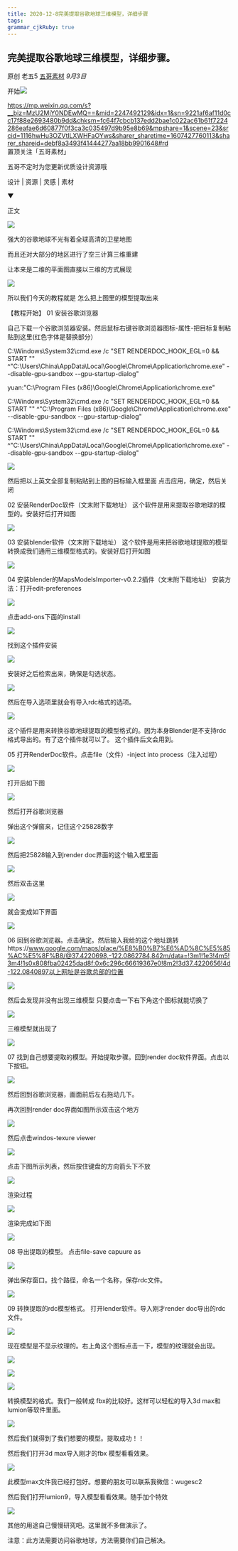 ```yaml
---
title: 2020-12-8完美提取谷歌地球三维模型，详细步骤
tags: 
grammar_cjkRuby: true
---
```


## 完美提取谷歌地球三维模型，详细步骤。

原创 老五5 [五哥素材](javascript:void(0);) _9月3日_

开始![](https://mmbiz.qpic.cn/mmbiz_gif/AyibelkOjSsvdugeXFRjDnQGEZPFrfnK6bfUkSjHfztr4t3icdbE8UCyZsNcm11dAaH5rVJcdp01ejWMrHPCpHlQ/640?wx_fmt=gif&tp=webp&wxfrom=5&wx_lazy=1)

https://mp.weixin.qq.com/s?__biz=MzU2MjY0NDEwMQ==&mid=2247492129&idx=1&sn=9221af6af11d0cc17f88e2693480b9dd&chksm=fc64f7cbcb137edd2bae1c022ac61b61f7224286eafae6d60877f0f3ca3c035497d9b95e8b69&mpshare=1&scene=23&srcid=1116hwHu3OZVtlLXWHFaOYws&sharer_sharetime=1607427760113&sharer_shareid=debf8a3493f41444277aa18bb9901648#rd
置顶关注「五哥素材」

五哥不定时为您更新优质设计资源哦

设计 | 资源 | 灵感 | 素材

▼

正文

![](https://mmbiz.qpic.cn/mmbiz_gif/AyibelkOjSsunpQ7ftHg8po6rHWQLxDs0fcSDj8dajJbNNEQYyIcd8Pfnic7IicexpiaHQfnPYGicVato3nfBic1c92w/640?wx_fmt=other&tp=webp&wxfrom=5&wx_lazy=1)

强大的谷歌地球不光有着全球高清的卫星地图

而且还对大部分的地区进行了空三计算三维重建

让本来是二维的平面图直接以三维的方式展现

![](https://mmbiz.qpic.cn/mmbiz_png/AyibelkOjSsunpQ7ftHg8po6rHWQLxDs0CIDkXiaZok5U8o95iaoJQU1lLBIxDaBk9esb8zlicQWXtQfIDpZsJgqibg/640?wx_fmt=png&tp=webp&wxfrom=5&wx_lazy=1&wx_co=1)

所以我们今天的教程就是
怎么把上图里的模型提取出来

【教程开始】
01 安装谷歌浏览器

自己下载一个谷歌浏览器安装。然后鼠标右键谷歌浏览器图标-属性-把目标复制粘贴到这里(红色字体是替换部分）

C:\Windows\System32\cmd.exe /c "SET RENDERDOC_HOOK_EGL=0 && START "" ^"C:\Users\China\AppData\Local\Google\Chrome\Application\chrome.exe" --disable-gpu-sandbox --gpu-startup-dialog"

yuan:"C:\Program Files (x86)\Google\Chrome\Application\chrome.exe"

C:\Windows\System32\cmd.exe /c "SET RENDERDOC_HOOK_EGL=0 && START "" ^"C:\Program Files (x86)\Google\Chrome\Application\chrome.exe" --disable-gpu-sandbox --gpu-startup-dialog"

C:\Windows\System32\cmd.exe /c "SET RENDERDOC_HOOK_EGL=0 && START "" ^"C:\Users\China\AppData\Local\Google\Chrome\Application\chrome.exe" --disable-gpu-sandbox --gpu-startup-dialog"

![](https://mmbiz.qpic.cn/mmbiz_png/AyibelkOjSsunpQ7ftHg8po6rHWQLxDs018rLdkfSibFfMVjpSZt1eicOMqYSMHkIhtKbLdbGCzvohv7MLfrvniaHQ/640?wx_fmt=png&tp=webp&wxfrom=5&wx_lazy=1&wx_co=1)

然后把以上英文全部复制粘贴到上图的目标输入框里面
点击应用，确定，然后关闭

02 安装RenderDoc软件（文末附下载地址）
这个软件是用来提取谷歌地球的模型的。安装好后打开如图

![](https://mmbiz.qpic.cn/mmbiz_png/AyibelkOjSsunpQ7ftHg8po6rHWQLxDs0mb5r7TcBzbiazcEjkYD4A1ejyXMak6xYcr2Yiaq1PPibh6LibR9KxibqeLA/640?wx_fmt=png&tp=webp&wxfrom=5&wx_lazy=1&wx_co=1)

03 安装blender软件（文末附下载地址）
这个软件是用来把谷歌地球提取的模型转换成我们通用三维模型格式的。安装好后打开如图

![](https://mmbiz.qpic.cn/mmbiz_png/AyibelkOjSsunpQ7ftHg8po6rHWQLxDs0nRYhXib4icycd1tdETFhjDGYsSXQZFviaibkqUCSlbHsSUe1icG6mf4I3nQ/640?wx_fmt=png&tp=webp&wxfrom=5&wx_lazy=1&wx_co=1)

04 安装blender的MapsModelsImporter-v0.2.2插件（文末附下载地址）
安装方法：打开edit-preferences

![](https://mmbiz.qpic.cn/mmbiz_png/AyibelkOjSsunpQ7ftHg8po6rHWQLxDs0aLsWBGvM07kCyk58t42bRVxvVQJ0xLLXbXkg3TTgzNNxXcj4iaf150w/640?wx_fmt=png&tp=webp&wxfrom=5&wx_lazy=1&wx_co=1)

点击add-ons下面的install

![](https://mmbiz.qpic.cn/mmbiz_png/AyibelkOjSsunpQ7ftHg8po6rHWQLxDs0icvytuq08CBscaJzBqqHRl7ficzndsDhunA3ibPxqwERot5R8JHMX0ofQ/640?wx_fmt=png&tp=webp&wxfrom=5&wx_lazy=1&wx_co=1)

找到这个插件安装

![](https://mmbiz.qpic.cn/mmbiz_png/AyibelkOjSsunpQ7ftHg8po6rHWQLxDs0fb2gGQlibzbF81wthYy0tMSZHkvRXORWJoZsHTGexOD7ibOJmibch0H5w/640?wx_fmt=png&tp=webp&wxfrom=5&wx_lazy=1&wx_co=1)

安装好之后检索出来，确保是勾选状态。

![](https://mmbiz.qpic.cn/mmbiz_png/AyibelkOjSsunpQ7ftHg8po6rHWQLxDs0tR1MMWzdupsVshWffahsIIwYdTsCjHVM7Ficib0LJLAK8BNNO4rjBiajA/640?wx_fmt=png&tp=webp&wxfrom=5&wx_lazy=1&wx_co=1)

然后在导入选项里就会有导入rdc格式的选项。

![](https://mmbiz.qpic.cn/mmbiz_png/AyibelkOjSsunpQ7ftHg8po6rHWQLxDs0CWb7esib382sFA4z1zcyvWHj8iaknWhgK7by9o5rBtTL8xg8k7Pohf0A/640?wx_fmt=png&tp=webp&wxfrom=5&wx_lazy=1&wx_co=1)

这个插件是用来转换谷歌地球提取的模型格式的。因为本身Blender是不支持rdc格式导出的。有了这个插件就可以了。
这个插件后文会用到。

05 打开RenderDoc软件。点击file（文件）-inject into process（注入过程）

![](https://mmbiz.qpic.cn/mmbiz_png/AyibelkOjSsunpQ7ftHg8po6rHWQLxDs02qPw6QLg20HSlOjKu9GLtpb15auewqd3cho3Ph4IDyL3bjXH57qibicQ/640?wx_fmt=png&tp=webp&wxfrom=5&wx_lazy=1&wx_co=1)

打开后如下图

![](https://mmbiz.qpic.cn/mmbiz_png/AyibelkOjSsunpQ7ftHg8po6rHWQLxDs0kEr2RlibeFmaloZk9dESibK01ECdQvjhoDQCJ4DtV5gjfHiaAFkcvPmqQ/640?wx_fmt=png&tp=webp&wxfrom=5&wx_lazy=1&wx_co=1)

然后打开谷歌浏览器

弹出这个弹窗来，记住这个25828数字

![](https://mmbiz.qpic.cn/mmbiz_png/AyibelkOjSsunpQ7ftHg8po6rHWQLxDs0IIAaWRdOJNN9KYsocPnNsC4kPHaxVic0PWm38K0z7gmZjb7KJ0GfKEQ/640?wx_fmt=png&tp=webp&wxfrom=5&wx_lazy=1&wx_co=1)

然后把25828输入到render doc界面的这个输入框里面

![](https://mmbiz.qpic.cn/mmbiz_png/AyibelkOjSsunpQ7ftHg8po6rHWQLxDs0ZQLSNsKibASLt8Xmia8RCLIyrfZ2HL9ibOygNnN37w1KqVldZ47HVaZYA/640?wx_fmt=png&tp=webp&wxfrom=5&wx_lazy=1&wx_co=1)

然后双击这里

![](https://mmbiz.qpic.cn/mmbiz_png/AyibelkOjSsunpQ7ftHg8po6rHWQLxDs0vY9KzVUX1hibcHuj7y3sKiazQ9TRZaibr7d5q7gJhYGLY86j2icPLGW5sA/640?wx_fmt=png&tp=webp&wxfrom=5&wx_lazy=1&wx_co=1)

就会变成如下界面

![](https://mmbiz.qpic.cn/mmbiz_png/AyibelkOjSsunpQ7ftHg8po6rHWQLxDs0pvEic3TNxj0j6ljbpJhSEicYOJEnGowHopicRR9ulaX0vzkGF0j4epBWA/640?wx_fmt=png&tp=webp&wxfrom=5&wx_lazy=1&wx_co=1)

06 回到谷歌浏览器。点击确定。然后输入我给的这个地址跳转https://www.google.com/maps/place/%E8%B0%B7%E6%AD%8C%E5%85%AC%E5%8F%B8/@37.4220698,-122.0862784,842m/data=!3m1!1e3!4m5!3m4!1s0x808fba02425dad8f:0x6c296c66619367e0!8m2!3d37.4220656!4d-122.0840897以上网址是谷歌总部的位置

![](https://mmbiz.qpic.cn/mmbiz_png/AyibelkOjSsunpQ7ftHg8po6rHWQLxDs06PBYV2IWibMUwwqX5g1Wy81xvLgtNj7Awt8GImT9snVNl9oBaWicriagg/640?wx_fmt=png&tp=webp&wxfrom=5&wx_lazy=1&wx_co=1)

然后会发现并没有出现三维模型
只要点击一下右下角这个图标就能切换了

![](https://mmbiz.qpic.cn/mmbiz_png/AyibelkOjSsunpQ7ftHg8po6rHWQLxDs0Xv7gzicL1rIDqhvAIXwbcqh1H8WFDr4Kyk0xmtS9Eib0HYibhyfibjoYRQ/640?wx_fmt=png&tp=webp&wxfrom=5&wx_lazy=1&wx_co=1)

三维模型就出现了

![](https://mmbiz.qpic.cn/mmbiz_gif/AyibelkOjSsunpQ7ftHg8po6rHWQLxDs06Pf5MYHw8rqD96BT6x3OEjL23F6w9a95rdRoRSYM9VjV2hu3aK3Qfw/640?wx_fmt=gif&tp=webp&wxfrom=5&wx_lazy=1)

07 找到自己想要提取的模型。开始提取步骤。回到render doc软件界面。点击以下按钮。

![](https://mmbiz.qpic.cn/mmbiz_png/AyibelkOjSsunpQ7ftHg8po6rHWQLxDs0n067uOjVVBkzjicStficpibyLaol1kugia1UfjvRxL2SSbAylRW6hkUgAg/640?wx_fmt=png&tp=webp&wxfrom=5&wx_lazy=1&wx_co=1)

然后回到谷歌浏览器，画面前后左右拖动几下。

再次回到render doc界面如图所示双击这个地方

![](https://mmbiz.qpic.cn/mmbiz_png/AyibelkOjSsunpQ7ftHg8po6rHWQLxDs0t610BqpdIJ8MIlPibbudOq6hqickRjQj7716Cte4YyeC1JxTic1C1icia5w/640?wx_fmt=png&tp=webp&wxfrom=5&wx_lazy=1&wx_co=1)

然后点击windos-texure viewer

![](https://mmbiz.qpic.cn/mmbiz_png/AyibelkOjSsunpQ7ftHg8po6rHWQLxDs0xwJ4cw6pBldOqedice9IJzZ2stYfVuZAqGmhF10GvwZcLiczLx75mZhg/640?wx_fmt=png&tp=webp&wxfrom=5&wx_lazy=1&wx_co=1)

点击下图所示列表，然后按住键盘的方向箭头下不放

![](https://mmbiz.qpic.cn/mmbiz_png/AyibelkOjSsunpQ7ftHg8po6rHWQLxDs0eJCu1Bk6Ptv7C1ae0cdIkPHn9CgUJRku8TiaQJgeFiavLbG62brVBtQQ/640?wx_fmt=png&tp=webp&wxfrom=5&wx_lazy=1&wx_co=1)

渲染过程

![](https://mmbiz.qpic.cn/mmbiz_gif/AyibelkOjSsunpQ7ftHg8po6rHWQLxDs0aG8MYnUDiaqu6kGdxkRqKJGceibicNhtdx1BtUmpsCVHlh9wtZNB35xWw/640?wx_fmt=gif&tp=webp&wxfrom=5&wx_lazy=1)

渲染完成如下图

![](https://mmbiz.qpic.cn/mmbiz_png/AyibelkOjSsunpQ7ftHg8po6rHWQLxDs0HIrGuTz4PwdGKOeyXeRsqB2deib1cz1j2VVviamBplsEMqO65xk0Y5jQ/640?wx_fmt=png&tp=webp&wxfrom=5&wx_lazy=1&wx_co=1)

08 导出提取的模型。
点击file-save capuure as

![](https://mmbiz.qpic.cn/mmbiz_png/AyibelkOjSsunpQ7ftHg8po6rHWQLxDs03v8V3XlUUP2TicrJ4F70T62ibaXID8Ag4DswSdPrEz8nCWB95XSepFxQ/640?wx_fmt=png&tp=webp&wxfrom=5&wx_lazy=1&wx_co=1)

弹出保存窗口。找个路径，命名一个名称，保存rdc文件。

![](https://mmbiz.qpic.cn/mmbiz_png/AyibelkOjSsunpQ7ftHg8po6rHWQLxDs0ztBLhkZIryia6Y33fiaBkawA1iaWUkF9lia148soYancSibDicL7N2QmoorA/640?wx_fmt=png&tp=webp&wxfrom=5&wx_lazy=1&wx_co=1)

09 转换提取的rdc模型格式。
打开lender软件。导入刚才render doc导出的rdc文件。

![](https://mmbiz.qpic.cn/mmbiz_png/AyibelkOjSsunpQ7ftHg8po6rHWQLxDs04js10lpdM9YJHiaNARRicVS8yc5lPkkszOFpfjQGIgxtJeavm96w0e9A/640?wx_fmt=png&tp=webp&wxfrom=5&wx_lazy=1&wx_co=1)

现在模型是不显示纹理的。右上角这个图标点击一下，模型的纹理就会出现。

![](https://mmbiz.qpic.cn/mmbiz_png/AyibelkOjSsunpQ7ftHg8po6rHWQLxDs0Yh0dFrhZc9c8Pz1glWC0BpFmLBFxCH7T3Oib3ibe6WSNYrUfgNK2iaaYQ/640?wx_fmt=png&tp=webp&wxfrom=5&wx_lazy=1&wx_co=1)

![](https://mmbiz.qpic.cn/mmbiz_png/AyibelkOjSsunpQ7ftHg8po6rHWQLxDs0ibWI2vOJJHXIKwGkYt5Aib7ZPNIkLTblzTpR7RVuReicAibiaskvAYM6wiag/640?wx_fmt=png&tp=webp&wxfrom=5&wx_lazy=1&wx_co=1)

![](https://mmbiz.qpic.cn/mmbiz_png/AyibelkOjSsunpQ7ftHg8po6rHWQLxDs0XYibQBF17YJibwM1xm4c6Dl2JyEKcPZicftTrFEQzia3Iwl3tyPjDc2D5Q/640?wx_fmt=png&tp=webp&wxfrom=5&wx_lazy=1&wx_co=1)

转换模型的格式。我们一般转成 fbx的比较好。这样可以轻松的导入3d max和lumion等软件里面。

![](https://mmbiz.qpic.cn/mmbiz_png/AyibelkOjSsunpQ7ftHg8po6rHWQLxDs0khmVUxibT7HG5NLMmoPibH8bnSicorECIO7VVXLj9P9pxJzIeZt412ibVA/640?wx_fmt=png&tp=webp&wxfrom=5&wx_lazy=1&wx_co=1)

然后我们就得到了我们想要的模型。提取成功！！

然后我们打开3d max导入刚才的fbx 模型看看效果。

![](https://mmbiz.qpic.cn/mmbiz_gif/AyibelkOjSsunpQ7ftHg8po6rHWQLxDs0M0kpiaiaTVAX2oWNbwY5pA5euCAlrPgmTSz2FiaIb5RtqpsjoDWSQPCFw/640?wx_fmt=gif&tp=webp&wxfrom=5&wx_lazy=1&retryload=1)

此模型max文件我已经打包好。想要的朋友可以联系我微信：wugesc2

然后我们打开lumion9，导入模型看看效果。随手加个特效

![](https://mmbiz.qpic.cn/mmbiz_png/AyibelkOjSsunpQ7ftHg8po6rHWQLxDs0xpmGH2X62vzCsns07FLiajarJib1pqvkWlEX3r0ZMt8T0jgJG3d7VRiaQ/640?wx_fmt=png&tp=webp&wxfrom=5&wx_lazy=1&wx_co=1)

其他的用途自己慢慢研究吧。这里就不多做演示了。

注意：此方法需要访问谷歌地球，方法需要你们自己解决。
